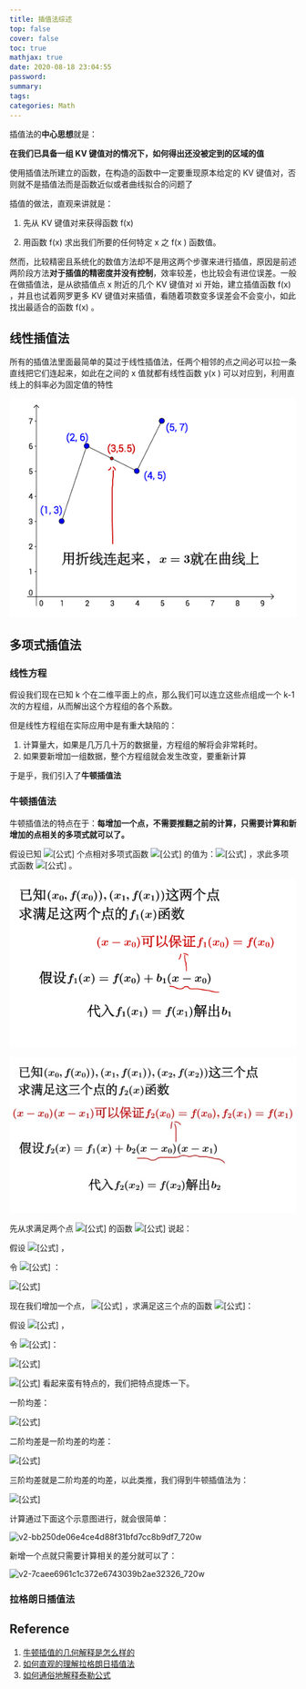 ```yaml
---
title: 插值法综述
top: false
cover: false
toc: true
mathjax: true
date: 2020-08-18 23:04:55
password:
summary:
tags:
categories: Math
---
```




插值法的**中心思想**就是：

**在我们已具备一组 KV 键值对的情况下，如何得出还没被定到的区域的值**

使用插值法所建立的函数，在构造的函数中一定要重现原本给定的 KV 键值对，否则就不是插值法而是函数近似或者曲线拟合的问题了

插值的做法，直观来讲就是：

1. 先从 KV 键值对来获得函数 f(x)

2. 用函数 f(x) 求出我们所要的任何特定 x 之 f(x )  函数值。

<!--more-->

然而，比较精密且系统化的数值方法却不是用这两个步骤来进行插值，原因是前述两阶段方法**对于插值的精密度并没有控制**，效率较差，也比较会有进位误差。一般在做插值法，是从欲插值点 x 附近的几个 KV 键值对 xi 开始，建立插值函数 f(x) ，并且也试着网罗更多 KV 键值对来插值，看随着项数变多误差会不会变小，如此找出最适合的函数 f(x) 。

## 线性插值法

所有的插值法里面最简单的莫过于线性插值法，任两个相邻的点之间必可以拉一条直线把它们连起来，如此在之间的 x 值就都有线性函数 y(x ) 可以对应到，利用直线上的斜率必为固定值的特性

![2020-08-19_00-03](Interpolation/2020-08-19_00-03.png)

## 多项式插值法

### 线性方程

假设我们现在已知 k 个在二维平面上的点，那么我们可以连立这些点组成一个 k-1 次的方程组，从而解出这个方程组的各个系数。

但是线性方程组在实际应用中是有重大缺陷的：

1. 计算量大，如果是几万几十万的数据量，方程组的解将会非常耗时。
2. 如果要新增加一组数据，整个方程组就会发生改变，要重新计算

于是乎，我们引入了**牛顿插值法**

### 牛顿插值法

牛顿插值法的特点在于：**每增加一个点，不需要推翻之前的计算，只需要计算和新增加的点相关的多项式就可以了。**

假设已知 ![[公式]](https://www.zhihu.com/equation?tex=n%2B1) 个点相对多项式函数 ![[公式]](https://www.zhihu.com/equation?tex=f) 的值为：![[公式]](https://www.zhihu.com/equation?tex=%28x_0%2Cf%28x_0%29%29%2C%28x_1%2Cf%28x_1%29%29%2C%28x_2%2Cf%28x_2%29%29%2C+%5Ccdots+%2C%28x_+n%2Cf%28x_+n%29%29) ，求此多项式函数 ![[公式]](https://www.zhihu.com/equation?tex=f) 。

![v2-760da819b88578dde14769747402971a_720w](Interpolation/v2-760da819b88578dde14769747402971a_720w.png)

![v2-f5d582849a959ace34d56c6cf39dc124_720w](Interpolation/v2-f5d582849a959ace34d56c6cf39dc124_720w.jpg)

先从求满足两个点 ![[公式]](https://www.zhihu.com/equation?tex=%28x_0%2Cf%28x_0%29%29%2C%28x_1%2Cf%28x_1%29%29) 的函数 ![[公式]](https://www.zhihu.com/equation?tex=f_1%28x%29) 说起：

假设 ![[公式]](https://www.zhihu.com/equation?tex=f_1%28x%29%3Df%28x_0%29%2Bb_1%28x-x_0%29) ，

令 ![[公式]](https://www.zhihu.com/equation?tex=f_1%28x_1%29%3Df%28x_1%29) ：

![[公式]](https://www.zhihu.com/equation?tex=%5Cbegin%7Balign%2A%7D+%26+%5Cimplies+b_1%3D%5Cfrac%7Bf%28x_1%29-f%28x_0%29%7D%7Bx_1-x_0%7D+%5C%5C+%26+%5Cimplies+f_1%28x%29%3Df%28x_0%29%2B%5Cfrac%7Bf%28x_1%29-f%28x_0%29%7D%7Bx_1-x_0%7D%28x-x_0%29+%5Cend%7Balign%2A%7D%5C%5C)

现在我们增加一个点， ![[公式]](https://www.zhihu.com/equation?tex=%28x_0%2Cf%28x_0%29%29%2C%28x_1%2Cf%28x_1%29%29%2C%28x_2%2Cf%28x_2%29%29) ，求满足这三个点的函数 ![[公式]](https://www.zhihu.com/equation?tex=f_2%28x%29)：

假设 ![[公式]](https://www.zhihu.com/equation?tex=f_2%28x%29%3Df_1%28x%29%2Bb_2%28x-x_0%29%28x-x_1%29) ，

令 ![[公式]](https://www.zhihu.com/equation?tex=f_2%28x_2%29%3Df%28x_2%29)：


![[公式]](https://www.zhihu.com/equation?tex=%5Cbegin%7Balign%2A%7D+%26+%5Cimplies+b_2%3D%26+%26+%5Cfrac%7B%5B%5Cfrac%7Bf%28x_2%29+-+f%28x_1%29%7D%7Bx_2+-+x_1%7D%5D+-+%5B%5Cfrac%7Bf%28x_1%29+-+f%28x_0%29%7D%7Bx_1+-+x_0%7D%5D%7D%7Bx_2+-+x_0%7D+%5C%5C+%26+%5Cimplies+f_2%28x%29+%3D+%26+%26+f%28x_0%29%2B%5Cfrac%7Bf%28x_1%29-f%28x_0%29%7D%7Bx_1-x_0%7D%28x-x_0%29+%5C%5C+%26+%26+%26+%2B%5Cfrac%7B%5B%5Cfrac%7Bf%28x_2%29+-+f%28x_1%29%7D%7Bx_2+-+x_1%7D%5D+-+%5B%5Cfrac%7Bf%28x_1%29+-+f%28x_0%29%7D%7Bx_1+-+x_0%7D%5D%7D%7Bx_2+-+x_0%7D%28x-x_0%29%28x-x_1%29+%5Cend%7Balign%2A%7D%5C%5C)

![[公式]](https://www.zhihu.com/equation?tex=b_1%2Cb_2) 看起来蛮有特点的，我们把特点提炼一下。

一阶均差：

![[公式]](https://www.zhihu.com/equation?tex=f%5Bx_+i%2Cx_+j%5D%3D%5Cfrac%7Bf%28x_+i%29-f%28x_+j%29%7D%7Bx_+i-x_+j%7D%2Ci%5Cne+j%5C%5C)

二阶均差是一阶均差的均差：

![[公式]](https://www.zhihu.com/equation?tex=f%5Bx_+i%2Cx_+j%2Cx_+k%5D%3D%5Cfrac%7Bf%5Bi%2Cj%5D-f%5Bj%2Ck%5D%7D%7Bx_+i-x_+k%7D%2Ci%5Cne+j%5Cne+k%5C%5C)

三阶均差就是二阶均差的均差，以此类推，我们得到牛顿插值法为：

![[公式]](https://www.zhihu.com/equation?tex=%5Cbegin%7Balign%2A%7D+f%28x%29+%3D%26+f%28%7Bx_0%7D%29+%2B+f%5B%7Bx_0%7D%2C%7Bx_1%7D%5D%28x+-+%7Bx_0%7D%29+%5C%5C+%26+%2B+f%5B%7Bx_0%7D%2C%7Bx_1%7D%2C%7Bx_2%7D%5D%28x+-+%7Bx_0%7D%29%28x+-+%7Bx_1%7D%29+%2B%5Ccdots+%5C%5C+%26+%2B+f%5B%7Bx_0%7D%2C%7Bx_1%7D%2C+%5Ccdots+%2C%7Bx_%7Bn+-+2%7D%7D%2C%7Bx_%7Bn+-+1%7D%7D%5D%28x+-+%7Bx_0%7D%29%28x+-+%7Bx_1%7D%29+%5Ccdots+%28x+-+%7Bx_%7Bn+-+2%7D%7D%29%28x+-+%7Bx_%7Bn+-+1%7D%7D%29+%5C%5C+%26+%2B+f%5B%7Bx_0%7D%2C%7Bx_1%7D%2C+%5Ccdots+%2C%7Bx_%7Bn+-+1%7D%7D%2C%7Bx_+n%7D%5D%28x+-+%7Bx_0%7D%29%28x+-+%7Bx_1%7D%29+%5Ccdots+%28x+-+%7Bx_%7Bn+-+1%7D%7D%29%28x+-+%7Bx_+n%7D%29+%5Cend%7Balign%2A%7D%5C%5C)

计算通过下面这个示意图进行，就会很简单：

![v2-bb250de06e4ce4d88f31bfd7cc8b9df7_720w](/opt/src/github.com/Whisker17/blog-source/blog/source/_posts/Interpolation/v2-bb250de06e4ce4d88f31bfd7cc8b9df7_720w.jpg)

新增一个点就只需要计算相关的差分就可以了：

![v2-7caee6961c1c372e6743039b2ae32326_720w](/opt/src/github.com/Whisker17/blog-source/blog/source/_posts/Interpolation/v2-7caee6961c1c372e6743039b2ae32326_720w.jpg)



### 拉格朗日插值法



## Reference

1. [牛顿插值的几何解释是怎么样的](https://www.zhihu.com/question/22320408)
2. [如何直观的理解拉格朗日插值法](https://www.zhihu.com/question/58333118)
3. [如何通俗地解释泰勒公式](https://www.zhihu.com/question/21149770)